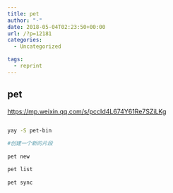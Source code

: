 ```yaml
---
title: pet
author: "-"
date: 2018-05-04T02:23:50+00:00
url: /?p=12181
categories:
  - Uncategorized

tags:
  - reprint
---
```

## pet
https://mp.weixin.qq.com/s/pccId4L674Y61Re7SZiLKg

```bash
  
yay -S pet-bin

#创建一个新的片段
  
pet new

pet list
  
pet sync

```